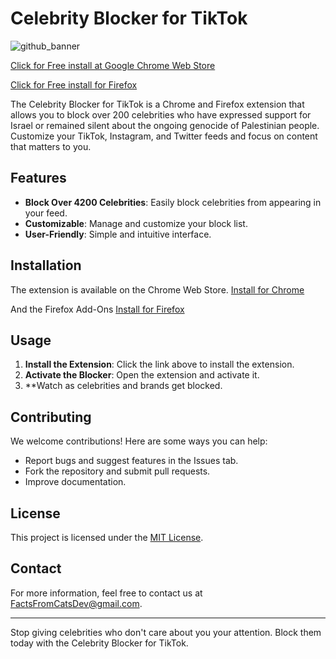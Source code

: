 # Celebrity Blocker for TikTok

![github_banner](https://github.com/FactsFromCats/tiktok_celebrity_blocker/assets/169418602/44609ef4-6d12-41c5-b885-8f2555066d28)

[Click for Free install at Google Chrome Web Store](https://chromewebstore.google.com/detail/blockout-celebrity-brand/pjeamocjemecehemagkegljddegedafo)

[Click for Free install for Firefox](https://addons.mozilla.org/en-CA/firefox/addon/blockout/)


The Celebrity Blocker for TikTok is a Chrome and Firefox extension that allows you to block over 200 celebrities who have expressed support for Israel or remained silent about the ongoing genocide of Palestinian people. Customize your TikTok, Instagram, and Twitter feeds and focus on content that matters to you.

## Features

- **Block Over 4200 Celebrities**: Easily block celebrities from appearing in your feed.
- **Customizable**: Manage and customize your block list.
- **User-Friendly**: Simple and intuitive interface.

## Installation

The extension is available on the Chrome Web Store. [Install for Chrome](https://chromewebstore.google.com/detail/blockout-celebrity-brand/pjeamocjemecehemagkegljddegedafo)

And the Firefox Add-Ons [Install for Firefox](https://addons.mozilla.org/en-CA/firefox/addon/blockout/)

## Usage

1. **Install the Extension**: Click the link above to install the extension.
2. **Activate the Blocker**: Open the extension and activate it.
3. **Watch as celebrities and brands get blocked.

## Contributing

We welcome contributions! Here are some ways you can help:
- Report bugs and suggest features in the Issues tab.
- Fork the repository and submit pull requests.
- Improve documentation.

## License

This project is licensed under the [MIT License](LICENSE.txt).

## Contact

For more information, feel free to contact us at [FactsFromCatsDev@gmail.com](mailto:FactsFromCatsDev@gmail.com).

---

Stop giving celebrities who don't care about you your attention. Block them today with the Celebrity Blocker for TikTok.
